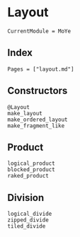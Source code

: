 # Layout 

```@meta
CurrentModule = MoYe
```
## Index

```@index
Pages = ["layout.md"]
```

## Constructors
```@docs
@Layout
make_layout
make_ordered_layout
make_fragment_like
```

## Product
```@docs
logical_product
blocked_product
raked_product
```

## Division 
```@docs
logical_divide
zipped_divide
tiled_divide
```